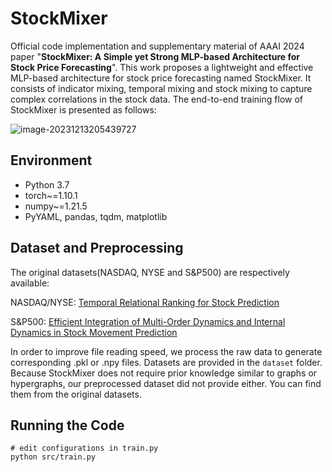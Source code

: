 # StockMixer

Official code implementation and supplementary material of AAAI 2024 paper "**StockMixer: A Simple yet Strong MLP-based Architecture for Stock Price Forecasting**". This work proposes a lightweight and effective MLP-based architecture for stock price forecasting named StockMixer. It consists of indicator mixing, temporal mixing and stock mixing to capture complex correlations in the stock data. The end-to-end training flow of StockMixer is presented as follows:

![image-20231213205439727](C:\Users\19818\AppData\Roaming\Typora\typora-user-images\image-20231213205439727.png)

## Environment

- Python 3.7
- torch~=1.10.1
- numpy~=1.21.5
- PyYAML, pandas, tqdm, matplotlib

## Dataset and Preprocessing

The original datasets(NASDAQ, NYSE and S&P500) are respectively available:

NASDAQ/NYSE: [Temporal Relational Ranking for Stock Prediction](https://github.com/fulifeng/Temporal_Relational_Stock_Ranking)

S&P500: [Efficient Integration of Multi-Order Dynamics and Internal Dynamics in Stock Movement Prediction](https://github.com/thanhtrunghuynh93/estimate)

In order to improve file reading speed, we process the raw data to generate corresponding .pkl or .npy files. Datasets are provided in the `dataset` folder. Because StockMixer does not require prior knowledge similar to graphs or hypergraphs, our preprocessed dataset did not provide either. You can find them from the original datasets.

## Running the Code

```
# edit configurations in train.py
python src/train.py
```

